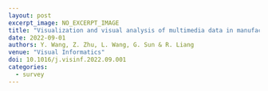 ```yaml
---
layout: post
excerpt_image: NO_EXCERPT_IMAGE
title: "Visualization and visual analysis of multimedia data in manufacturing: A survey"
date: 2022-09-01
authors: Y. Wang, Z. Zhu, L. Wang, G. Sun & R. Liang
venue: "Visual Informatics"
doi: 10.1016/j.visinf.2022.09.001
categories:
  - survey
---
```


